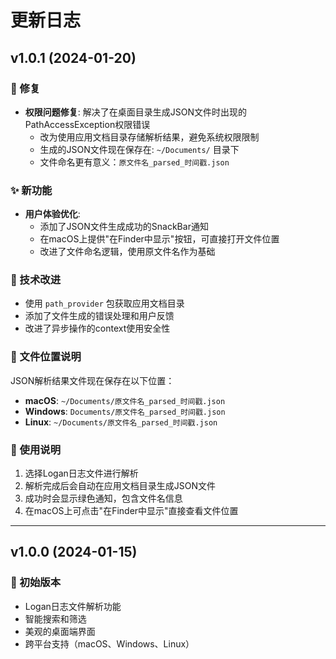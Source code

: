 # 更新日志

## v1.0.1 (2024-01-20)

### 🐛 修复
- **权限问题修复**: 解决了在桌面目录生成JSON文件时出现的PathAccessException权限错误
  - 改为使用应用文档目录存储解析结果，避免系统权限限制
  - 生成的JSON文件现在保存在: `~/Documents/` 目录下
  - 文件命名更有意义：`原文件名_parsed_时间戳.json`

### ✨ 新功能
- **用户体验优化**: 
  - 添加了JSON文件生成成功的SnackBar通知
  - 在macOS上提供"在Finder中显示"按钮，可直接打开文件位置
  - 改进了文件命名逻辑，使用原文件名作为基础

### 🔧 技术改进
- 使用 `path_provider` 包获取应用文档目录
- 添加了文件生成的错误处理和用户反馈
- 改进了异步操作的context使用安全性

### 📝 文件位置说明
JSON解析结果文件现在保存在以下位置：
- **macOS**: `~/Documents/原文件名_parsed_时间戳.json`
- **Windows**: `Documents/原文件名_parsed_时间戳.json`  
- **Linux**: `~/Documents/原文件名_parsed_时间戳.json`

### 🚀 使用说明
1. 选择Logan日志文件进行解析
2. 解析完成后会自动在应用文档目录生成JSON文件
3. 成功时会显示绿色通知，包含文件名信息
4. 在macOS上可点击"在Finder中显示"直接查看文件位置

---

## v1.0.0 (2024-01-15)

### 🎉 初始版本
- Logan日志文件解析功能
- 智能搜索和筛选
- 美观的桌面端界面
- 跨平台支持（macOS、Windows、Linux） 